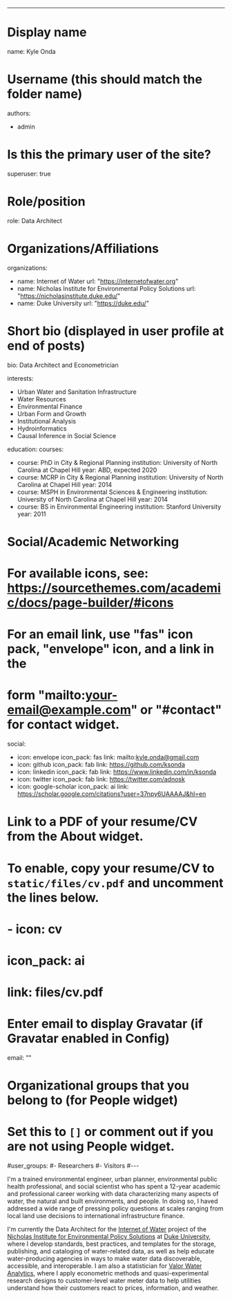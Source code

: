 ---
# Display name
name: Kyle Onda

# Username (this should match the folder name)
authors:
- admin

# Is this the primary user of the site?
superuser: true

# Role/position
role: Data Architect

# Organizations/Affiliations
organizations:
- name: Internet of Water
  url: "https://internetofwater.org"
- name: Nicholas Institute for Environmental Policy Solutions
  url: "https://nicholasinstitute.duke.edu/"
- name: Duke University
  url: "https://duke.edu/"

# Short bio (displayed in user profile at end of posts)
bio: Data Architect and Econometrician

interests:
- Urban Water and Sanitation Infrastructure
- Water Resources
- Environmental Finance
- Urban Form and Growth
- Institutional Analysis
- Hydroinformatics
- Causal Inference in Social Science

education:
  courses:
  - course: PhD in City & Regional Planning
    institution: University of North Carolina at Chapel Hill
    year: ABD, expected 2020
  - course: MCRP in City & Regional Planning
    institution: University of North Carolina at Chapel Hill
    year: 2014
  - course: MSPH in Environmental Sciences & Engineering
    institution: University of North Carolina at Chapel Hill
    year: 2014
  - course: BS in Environmental Engineering
    institution: Stanford University
    year: 2011

# Social/Academic Networking
# For available icons, see: https://sourcethemes.com/academic/docs/page-builder/#icons
#   For an email link, use "fas" icon pack, "envelope" icon, and a link in the
#   form "mailto:your-email@example.com" or "#contact" for contact widget.
social:
- icon: envelope
  icon_pack: fas
  link: mailto:kyle.onda@gmail.com
- icon: github
  icon_pack: fab
  link: https://github.com/ksonda
- icon: linkedin
  icon_pack: fab
  link: https://www.linkedin.com/in/ksonda
- icon: twitter
  icon_pack: fab
  link: https://twitter.com/adnosk
- icon: google-scholar
  icon_pack: ai
  link: https://scholar.google.com/citations?user=37npy6UAAAAJ&hl=en



# Link to a PDF of your resume/CV from the About widget.
# To enable, copy your resume/CV to `static/files/cv.pdf` and uncomment the lines below.
# - icon: cv
#   icon_pack: ai
#   link: files/cv.pdf

# Enter email to display Gravatar (if Gravatar enabled in Config)
email: ""

# Organizational groups that you belong to (for People widget)
#   Set this to `[]` or comment out if you are not using People widget.
#user_groups:
#- Researchers
#- Visitors
#---

I'm a trained environmental engineer, urban planner, environmental public health professional, and social scientist who has spent a 12-year academic and professional career working with data characterizing many aspects of water, the natural and built environments, and people. In doing so, I haved addressed a wide range of pressing policy questions at scales ranging from local land use decisions to international infrastructure finance.

I'm currently the Data Architect for the [Internet of Water](https://internetofwater.org) project of the [Nicholas Institute for Environmental Policy Solutions](https://nicholasinstitute.duke.edu) at [Duke University](https://duke.edu), where I develop standards, best practices, and templates for the storage, publishing, and cataloging of water-related data, as well as help educate water-producing agencies in ways to make water data discoverable, accessible, and interoperable. I am also a statistician for [Valor Water Analytics](https://valorwater.com), where I apply econometric methods and quasi-experimental research designs to customer-level water meter data to help utilities understand how their customers react to prices, information, and weather.




